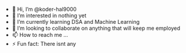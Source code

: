 - 👋 Hi, I’m @koder-hal9000
- 👀 I’m interested in nothing yet 
- 🌱 I’m currently learning DSA and Machine Learning
- 💞️ I’m looking to collaborate on anything that will keep me employed
- 📫 How to reach me ...
- ⚡ Fun fact: There isnt any

<!---
koder-hal9000/koder-hal9000 is a ✨ special ✨ repository because its `README.md` (this file) appears on your GitHub profile.
You can click the Preview link to take a look at your changes.
--->
